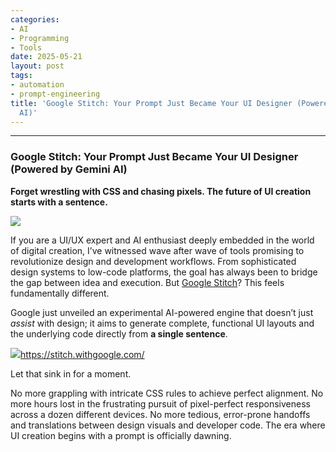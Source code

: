 ```yaml
---
categories:
- AI
- Programming
- Tools
date: 2025-05-21
layout: post
tags:
- automation
- prompt-engineering
title: 'Google Stitch: Your Prompt Just Became Your UI Designer (Powered by Gemini
  AI)'
---
```



* * *

### Google Stitch: Your Prompt Just Became Your UI Designer (Powered by Gemini AI)

 **Forget wrestling with CSS and chasing pixels. The future of UI creation starts with a sentence.**

![](https://cdn-images-1.medium.com/max/800/1*cMo3j9SaVwX5LPwSXAMc-Q.png)

If you are a UI/UX expert and AI enthusiast deeply embedded in the world of digital creation, I’ve witnessed wave after wave of tools promising to revolutionize design and development workflows. From sophisticated design systems to low-code platforms, the goal has always been to bridge the gap between idea and execution. But [Google Stitch](https://stitch.withgoogle.com/)? This feels fundamentally different.

Google just unveiled an experimental AI-powered engine that doesn’t just _assist_ with design; it aims to generate complete, functional UI layouts and the underlying code directly from **a single sentence**.

![](https://cdn-images-1.medium.com/max/800/1*svNjo9ebt2QVSFty2VeiFg.png)<https://stitch.withgoogle.com/>

Let that sink in for a moment.

No more grappling with intricate CSS rules to achieve perfect alignment. No more hours lost in the frustrating pursuit of pixel-perfect responsiveness across a dozen different devices. No more tedious, error-prone handoffs and translations between design visuals and developer code. The era where UI creation begins with a prompt is officially dawning.